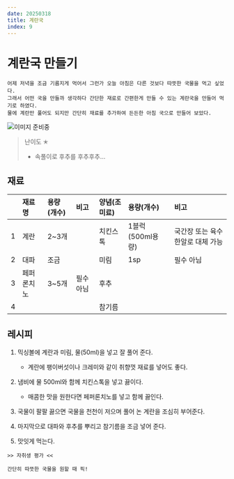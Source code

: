```yaml
---
date: 20250318
title: 계란국
index: 9
---
```


# 계란국 만들기

```
어제 저녁을 조금 기름지게 먹어서 그런가 오늘 아침은 다른 것보다 따뜻한 국물을 먹고 싶었다.
그래서 어떤 국을 만들까 생각하다 간단한 재료로 간편한게 만들 수 있는 계란국을 만들어 먹기로 하였다.
물에 계란만 풀어도 되지만 간단히 재료를 추가하여 든든한 아침 국으로 만들어 보았다.
```

![이미지 준비중](<../../_assets/img/이미지 준비중.png>)

> 난이도 ✭
> - 속풀이로 후추를 후추후추...



## 재료
||재료명|용량(개수)|비고|양념(조미료)|용량(개수)|비고|
|:-:|:--|:--|:--|:--|:--|:--|
|1|계란|2~3개||치킨스톡|1블럭(500ml용량)|국간장 또는 육수 한알로 대체 가능|
|2|대파|조금||미림|1sp|필수 아님|
|3|페퍼론치노|3~5개|필수 아님|후추|||
|4||||참기름|||



## 레시피
1. 믹싱볼에 계란과 미림, 물(50ml)을 넣고 잘 풀어 준다.
    - 계란에 팽이버섯이나 크레미와 같이 취향껏 재료를 넣어도 좋다.

2. 냄비에 물 500ml와 함께 치킨스톡을 넣고 끓이다.
    - 매콤한 맛을 원한다면 페퍼론치노를 넣고 함께 끓인다.

3. 국물이 팔팔 끓으면 국물을 천천이 저으며 풀어 논 계란을 조심히 부어준다.

4. 마지막으로 대파와 후추를 뿌리고 참기름을 조금 넣어 준다.

5. 맛잇게 먹는다.


~~~
>> 자취생 평가 <<

간단히 따뜻한 국물을 원할 때 픽!
~~~
